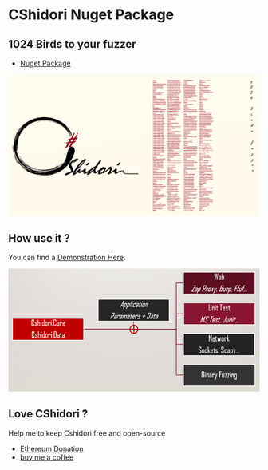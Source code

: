 # CShidori Nuget Package

## 1024 Birds to your fuzzer

* [Nuget Package](https://www.nuget.org/packages/CShidori/)

![Banner](CShidori.png)

## How use it ?

You can find a [Demonstration Here](https://github.com/Aif4thah/CShidori).

![Banner](HowUseIt.png)

## Love CShidori ? 

Help me to keep Cshidori free and open-source

* [Ethereum Donation](https://etherscan.io/address/0xcC424e30Ff6eEAb4E6B3A900c5446038F858b314)
* [buy me a coffee](https://www.buymeacoffee.com/taisensolutions)